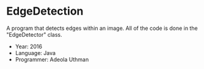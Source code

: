 # EdgeDetection
A program that detects edges within an image. All of the code is done in the "EdgeDetector" class.

- Year: 2016
- Language: Java
- Programmer: Adeola Uthman
